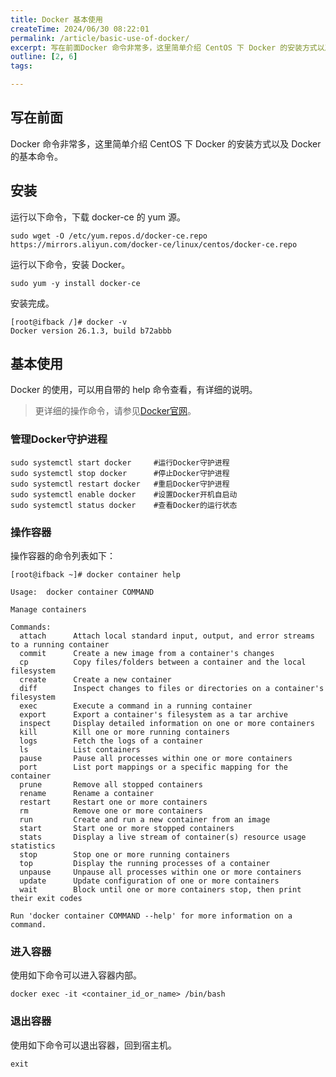 ```yaml
---
title: Docker 基本使用
createTime: 2024/06/30 08:22:01
permalink: /article/basic-use-of-docker/
excerpt: 写在前面Docker 命令非常多，这里简单介绍 CentOS 下 Docker 的安装方式以及 Docker 的基本命令。安装运行以下命令，下载 docker-ce 的 yum 源。sudo wget -O /etc/yum.repos.d/docker-ce.repo https://mir...
outline: [2, 6]
tags:

---
```

## 写在前面
Docker 命令非常多，这里简单介绍 CentOS 下 Docker 的安装方式以及 Docker 的基本命令。

## 安装
运行以下命令，下载 docker-ce 的 yum 源。

```shell
sudo wget -O /etc/yum.repos.d/docker-ce.repo https://mirrors.aliyun.com/docker-ce/linux/centos/docker-ce.repo
```

运行以下命令，安装 Docker。

```shell
sudo yum -y install docker-ce
```

安装完成。

```shell
[root@ifback /]# docker -v
Docker version 26.1.3, build b72abbb
```

## 基本使用
Docker 的使用，可以用自带的 help 命令查看，有详细的说明。

> 更详细的操作命令，请参见[Docker官网](https://docs.docker.com/get-started/overview/?spm=5176.ecscore_server.help.7.74b74df5LvSKwk)。
>

### 管理Docker守护进程
```plain
sudo systemctl start docker     #运行Docker守护进程
sudo systemctl stop docker      #停止Docker守护进程
sudo systemctl restart docker   #重启Docker守护进程
sudo systemctl enable docker    #设置Docker开机自启动
sudo systemctl status docker    #查看Docker的运行状态
```

### 操作容器
操作容器的命令列表如下：

```shell
[root@ifback ~]# docker container help

Usage:  docker container COMMAND

Manage containers

Commands:
  attach      Attach local standard input, output, and error streams to a running container
  commit      Create a new image from a container's changes
  cp          Copy files/folders between a container and the local filesystem
  create      Create a new container
  diff        Inspect changes to files or directories on a container's filesystem
  exec        Execute a command in a running container
  export      Export a container's filesystem as a tar archive
  inspect     Display detailed information on one or more containers
  kill        Kill one or more running containers
  logs        Fetch the logs of a container
  ls          List containers
  pause       Pause all processes within one or more containers
  port        List port mappings or a specific mapping for the container
  prune       Remove all stopped containers
  rename      Rename a container
  restart     Restart one or more containers
  rm          Remove one or more containers
  run         Create and run a new container from an image
  start       Start one or more stopped containers
  stats       Display a live stream of container(s) resource usage statistics
  stop        Stop one or more running containers
  top         Display the running processes of a container
  unpause     Unpause all processes within one or more containers
  update      Update configuration of one or more containers
  wait        Block until one or more containers stop, then print their exit codes

Run 'docker container COMMAND --help' for more information on a command.
```

### 进入容器
使用如下命令可以进入容器内部。

```shell
docker exec -it <container_id_or_name> /bin/bash
```

### 退出容器
使用如下命令可以退出容器，回到宿主机。

```shell
exit
```

